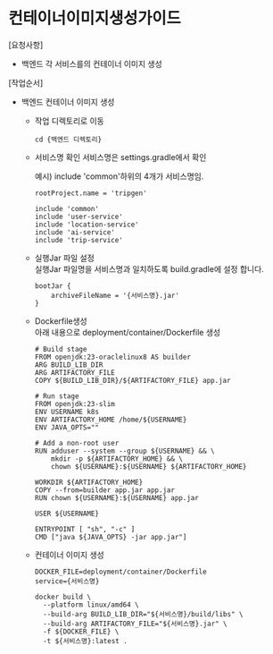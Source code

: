 # 컨테이너이미지생성가이드

[요청사항]  
- 백엔드 각 서비스를의 컨테이너 이미지 생성

[작업순서]
- 백엔드 컨테이너 이미지 생성     
  - 작업 디렉토리로 이동  
    ```
    cd {백엔드 디렉토리}
    ```  
  - 서비스명 확인
    서비스명은 settings.gradle에서 확인 
    
    예시) include 'common'하위의 4개가 서비스명임.  
    ```
    rootProject.name = 'tripgen'

    include 'common'
    include 'user-service'
    include 'location-service'
    include 'ai-service'
    include 'trip-service'
    ```  

  - 실행Jar 파일 설정   
    실행Jar 파일명을 서비스명과 일치하도록 build.gradle에 설정 합니다.   
    ```
    bootJar {
        archiveFileName = '{서비스명}.jar'
    }
    ```

  - Dockerfile생성  
    아래 내용으로 deployment/container/Dockerfile 생성  
    ```
    # Build stage
    FROM openjdk:23-oraclelinux8 AS builder
    ARG BUILD_LIB_DIR
    ARG ARTIFACTORY_FILE
    COPY ${BUILD_LIB_DIR}/${ARTIFACTORY_FILE} app.jar

    # Run stage
    FROM openjdk:23-slim
    ENV USERNAME k8s
    ENV ARTIFACTORY_HOME /home/${USERNAME}
    ENV JAVA_OPTS=""

    # Add a non-root user
    RUN adduser --system --group ${USERNAME} && \
        mkdir -p ${ARTIFACTORY_HOME} && \
        chown ${USERNAME}:${USERNAME} ${ARTIFACTORY_HOME}

    WORKDIR ${ARTIFACTORY_HOME}
    COPY --from=builder app.jar app.jar
    RUN chown ${USERNAME}:${USERNAME} app.jar

    USER ${USERNAME}

    ENTRYPOINT [ "sh", "-c" ]
    CMD ["java ${JAVA_OPTS} -jar app.jar"]
    ```

  - 컨테이너 이미지 생성   
    ```
    DOCKER_FILE=deployment/container/Dockerfile
    service={서비스명}

    docker build \
      --platform linux/amd64 \
      --build-arg BUILD_LIB_DIR="${서비스명}/build/libs" \
      --build-arg ARTIFACTORY_FILE="${서비스명}.jar" \
      -f ${DOCKER_FILE} \
      -t ${서비스명}:latest .
    ```
